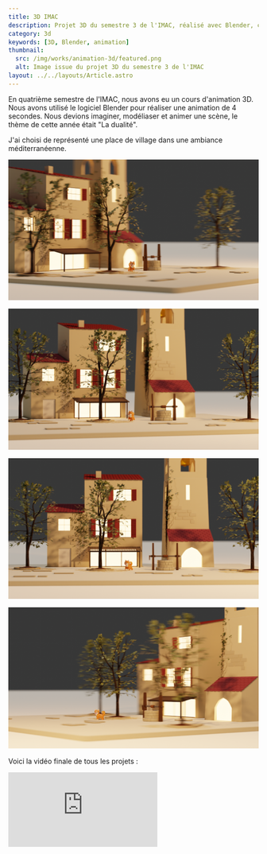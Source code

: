 ```yaml
---
title: 3D IMAC
description: Projet 3D du semestre 3 de l'IMAC, réalisé avec Blender, création d'une animation de 4 secondes.
category: 3d
keywords: [3D, Blender, animation]
thumbnail:
  src: /img/works/animation-3d/featured.png
  alt: Image issue du projet 3D du semestre 3 de l'IMAC
layout: ../../layouts/Article.astro
---
```


En quatrième semestre de l'IMAC, nous avons eu un cours d'animation 3D. Nous avons utilisé le logiciel Blender pour réaliser une animation de 4 secondes. Nous devions imaginer, modéliaser et animer une scène, le thème de cette année était "La dualité".

J'ai choisi de représenté une place de village dans une ambiance méditerranéenne.

<div class="img-grid">

![Image issue du projet 3D du semestre 3 de l'IMAC](../../assets/animation-3D/02.png)

![Image issue du projet 3D du semestre 3 de l'IMAC](../../assets/animation-3D/03.png)

![Image issue du projet 3D du semestre 3 de l'IMAC](../../assets/animation-3D/01.png)

![Image issue du projet 3D du semestre 3 de l'IMAC](../../assets/animation-3D/04.png)

</div>

Voici la vidéo finale de tous les projets :

<iframe
  src="https://www.youtube.com/embed/9QyrhAM1LBw?si=5huVG0d0IlP0mqe9"
  title="YouTube video player"
  frameborder="0"
  allow="accelerometer; autoplay; clipboard-write; encrypted-media; gyroscope; picture-in-picture; web-share"
  allowfullscreen
></iframe>
